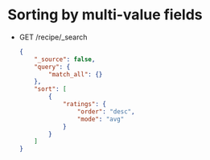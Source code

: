 # Sorting by multi-value fields

-   GET /recipe/\_search
    ```json
    {
        "_source": false,
        "query": {
            "match_all": {}
        },
        "sort": [
            {
                "ratings": {
                    "order": "desc",
                    "mode": "avg"
                }
            }
        ]
    }
    ```
